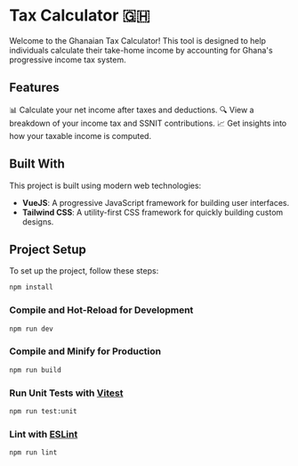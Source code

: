 # Tax Calculator 🇬🇭

Welcome to the Ghanaian Tax Calculator! This tool is designed to help individuals calculate their take-home income by accounting for Ghana's progressive income tax system.

## Features

📊 Calculate your net income after taxes and deductions.
🔍 View a breakdown of your income tax and SSNIT contributions.
📈 Get insights into how your taxable income is computed.

## Built With

This project is built using modern web technologies:

- **VueJS**: A progressive JavaScript framework for building user interfaces.
- **Tailwind CSS**: A utility-first CSS framework for quickly building custom designs.

## Project Setup

To set up the project, follow these steps:

```sh
npm install

```

### Compile and Hot-Reload for Development

```sh
npm run dev
```

### Compile and Minify for Production

```sh
npm run build
```

### Run Unit Tests with [Vitest](https://vitest.dev/)

```sh
npm run test:unit
```

### Lint with [ESLint](https://eslint.org/)

```sh
npm run lint
```
